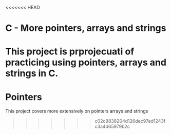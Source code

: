 <<<<<<< HEAD
# C - More pointers, arrays and strings

This project is prprojecuati of practicing using pointers, arrays and strings in C.
=======
# Pointers
This project covers more extensively on pointers arrays and strings
>>>>>>> c02c9838204d126dec97ed1243fc3a4d65979b2c
